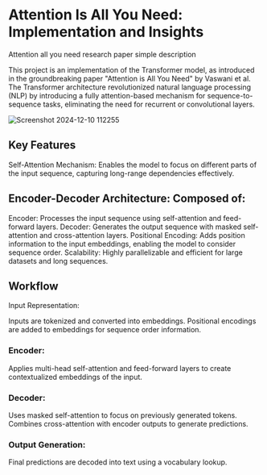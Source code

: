 # Attention Is All You Need: Implementation and Insights

Attention all you need research paper simple description

This project is an implementation of the Transformer model, as introduced in the groundbreaking paper "Attention is All You Need" by Vaswani et al. The Transformer architecture revolutionized natural language processing (NLP) by introducing a fully attention-based mechanism for sequence-to-sequence tasks, eliminating the need for recurrent or convolutional layers.

![Screenshot 2024-12-10 112255](https://github.com/user-attachments/assets/849aef07-99d4-4831-a605-622488fdd9e8)

## Key Features
Self-Attention Mechanism: Enables the model to focus on different parts of the input sequence, capturing long-range dependencies effectively.

## Encoder-Decoder Architecture: Composed of:
Encoder: Processes the input sequence using self-attention and feed-forward layers.
Decoder: Generates the output sequence with masked self-attention and cross-attention layers.
Positional Encoding: Adds position information to the input embeddings, enabling the model to consider sequence order.
Scalability: Highly parallelizable and efficient for large datasets and long sequences.

## Workflow
Input Representation:

Inputs are tokenized and converted into embeddings.
Positional encodings are added to embeddings for sequence order information.
### Encoder:

Applies multi-head self-attention and feed-forward layers to create contextualized embeddings of the input.
### Decoder:

Uses masked self-attention to focus on previously generated tokens.
Combines cross-attention with encoder outputs to generate predictions.
### Output Generation:

Final predictions are decoded into text using a vocabulary lookup.
